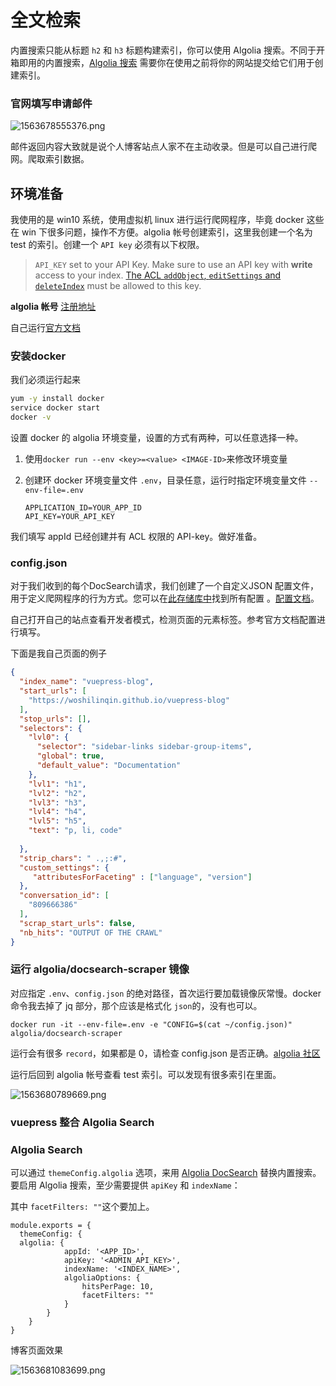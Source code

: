 # 全文检索

内置搜索只能从标题 `h2` 和 `h3` 标题构建索引，你可以使用 Algolia 搜索。不同于开箱即用的内置搜索，[Algolia 搜索](https://community.algolia.com/docsearch/) 需要你在使用之前将你的网站提交给它们用于创建索引。

### 官网填写申请邮件

![1563678555376.png](https://blog-07.oss-cn-guangzhou.aliyuncs.com/picBak/1563678555376.png)

邮件返回内容大致就是说个人博客站点人家不在主动收录。但是可以自己进行爬网。爬取索引数据。

## 环境准备

我使用的是 win10 系统，使用虚拟机 linux 进行运行爬网程序，毕竟 docker 这些在 win 下很多问题，操作不方便。algolia 帐号创建索引，这里我创建一个名为 test 的索引。创建一个 `API key` 必须有以下权限。

> `API_KEY` set to your API Key. Make sure to use an API key with **write** access to your index. [The ACL `addObject`, `editSettings` and `deleteIndex`](https://www.algolia.com/doc/guides/security/api-keys/#acl) must be allowed to this key.

**algolia 帐号** [注册地址](https://www.algolia.com/)

自己运行[官方文档](https://community.algolia.com/docsearch/run-your-own.html)

### 安装docker

我们必须运行起来

```sh
yum -y install docker
service docker start
docker -v
```

设置 docker 的 algolia 环境变量，设置的方式有两种，可以任意选择一种。

1. 使用`docker run --env <key>=<value> <IMAGE-ID>`来修改环境变量

2. 创建环 docker 环境变量文件 `.env`，目录任意，运行时指定环境变量文件 `--env-file=.env`

   ```properties
   APPLICATION_ID=YOUR_APP_ID
   API_KEY=YOUR_API_KEY
   ```

我们填写 appId 已经创建并有 ACL 权限的 API-key。做好准备。

### config.json

对于我们收到的每个DocSearch请求，我们创建了一个自定义JSON 配置文件，用于定义爬网程序的行为方式。您可以在[此存储库中](https://github.com/algolia/docsearch-configs/tree/master/configs)找到所有配置 。[配置文档](https://community.algolia.com/docsearch/config-file.html)。

自己打开自己的站点查看开发者模式，检测页面的元素标签。参考官方文档配置进行填写。

下面是我自己页面的例子

```json
{
  "index_name": "vuepress-blog",
  "start_urls": [
    "https://woshilinqin.github.io/vuepress-blog"
  ],
  "stop_urls": [],
  "selectors": {
    "lvl0": {
      "selector": "sidebar-links sidebar-group-items",
      "global": true,
      "default_value": "Documentation"
    },
    "lvl1": "h1",
    "lvl2": "h2",
    "lvl3": "h3",
    "lvl4": "h4",
    "lvl5": "h5",
    "text": "p, li, code"
  
  },
  "strip_chars": " .,;:#",
  "custom_settings": {
     "attributesForFaceting" : ["language", "version"]
  },
  "conversation_id": [
    "809666386"
  ],
  "scrap_start_urls": false,
  "nb_hits": "OUTPUT OF THE CRAWL"
}
```

### 运行 algolia/docsearch-scraper 镜像

对应指定 `.env`、`config.json` 的绝对路径，首次运行要加载镜像灰常慢。docker 命令我去掉了 jq 部分，那个应该是格式化 `json`的，没有也可以。

```
docker run -it --env-file=.env -e "CONFIG=$(cat ~/config.json)" algolia/docsearch-scraper
```

运行会有很多 `record`，如果都是 0，请检查 config.json 是否正确。[algolia 社区](https://discourse.algolia.com/t/browse-index-returning-error-method-not-allowed-with-this-api-key/4383)

运行后回到 algolia 帐号查看 test 索引。可以发现有很多索引在里面。

![1563680789669.png](https://blog-07.oss-cn-guangzhou.aliyuncs.com/picBak/1563680789669.png)

### vuepress 整合 Algolia Search

### Algolia Search

可以通过 `themeConfig.algolia` 选项，来用 [Algolia DocSearch](https://community.algolia.com/docsearch/) 替换内置搜索。要启用 Algolia 搜索，至少需要提供 `apiKey` 和 `indexName`：

其中 `facetFilters: ""`这个要加上。

```vue
module.exports = {
  themeConfig: {
  algolia: {
			appId: '<APP_ID>',
			apiKey: '<ADMIN_API_KEY>',
			indexName: '<INDEX_NAME>',
			algoliaOptions: {
				hitsPerPage: 10,
				facetFilters: ""
			}
		}
	}
}
```

博客页面效果

![1563681083699.png](https://blog-07.oss-cn-guangzhou.aliyuncs.com/picBak/1563681083699.png)